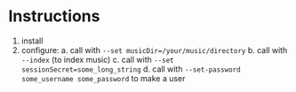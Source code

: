 # Instructions

1. install
2. configure:
  a. call with `--set musicDir=/your/music/directory`
  b. call with `--index` (to index music)
  c. call with `--set sessionSecret=some_long_string`
  d. call with `--set-password some_username some_password` to make a user
